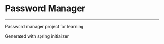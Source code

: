 # Password Manager

-------

Password manager project for learning

Generated with spring initializer
